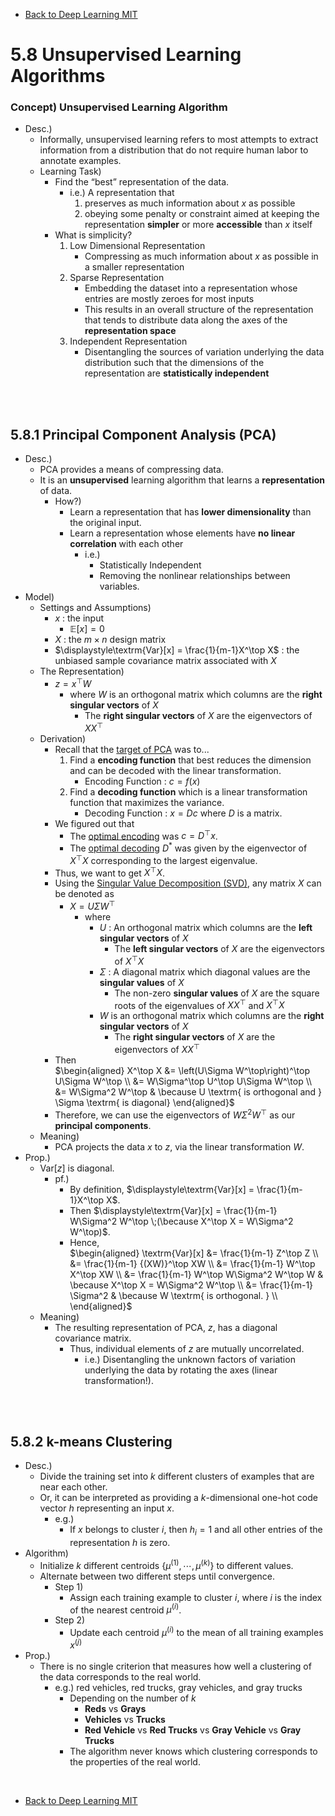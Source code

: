 * [Back to Deep Learning MIT](../../main.md)

# 5.8 Unsupervised Learning Algorithms

### Concept) Unsupervised Learning Algorithm
- Desc.)
  - Informally, unsupervised learning refers to most attempts to extract information from a distribution that do not require human labor to annotate examples.
  - Learning Task)
    - Find the “best” representation of the data.
      - i.e.) A representation that 
        1. preserves as much information about $`x`$ as possible 
        2. obeying some penalty or constraint aimed at keeping the representation **simpler** or more **accessible** than $`x`$ itself
    - What is simplicity?
      1. Low Dimensional Representation
         - Compressing as much information about $`x`$ as possible in a smaller representation
      2. Sparse Representation
         - Embedding the dataset into a representation whose entries are mostly zeroes for most inputs
         - This results in an overall structure of the representation that tends to distribute data along the axes of the **representation space**
      3. Independent Representation
         - Disentangling the sources of variation underlying the data distribution such that the dimensions of the representation are **statistically independent**

<br><br>

## 5.8.1 Principal Component Analysis (PCA)
- Desc.)
  - PCA provides a means of compressing data.
  - It is an **unsupervised** learning algorithm that learns a **representation** of data.
    - How?)
      - Learn a representation that has **lower dimensionality** than the original input.
      - Learn a representation whose elements have **no linear correlation** with each other
        - i.e.) 
          - Statistically Independent
          - Removing the nonlinear relationships between variables.
- Model)
  - Settings and Assumptions)
    - $`x`$ : the input
      - $`\mathbb{E}[x] = 0`$
    - $`X`$ : the $`m\times n`$ design matrix
    - $`\displaystyle\textrm{Var}[x] = \frac{1}{m-1}X^\top X`$ : the unbiased sample covariance matrix associated with $`X`$
  - The Representation) 
    - $`z = x^\top W`$
      - where $`W`$ is an orthogonal matrix which columns are the **right singular vectors** of $`X`$
        - The **right singular vectors** of $`X`$ are the eigenvectors of $`XX^\top`$
  - Derivation)
    - Recall that the [target of PCA](../../ch02/12/note.md#objective) was to...
      1. Find a **encoding function** that best reduces the dimension and can be decoded with the linear transformation.
         - Encoding Function : $`c = f(x)`$
      2. Find a **decoding function** which is a linear transformation function that maximizes the variance.
         - Decoding Function : $`x = Dc`$ where $`D`$ is a matrix.
    - We figured out that 
      - The [optimal encoding](../../ch02/12/note.md#derivation-1-what-is-the-optimal-encoding-result-c) was $`c = D^\top x`$.
      - The [optimal decoding](../../ch02/12/note.md#derivation-2-what-is-the-optimal-linear-transformation-d) $`D^\ast`$ was given by the eigenvector of $`X^\top X`$ corresponding to the largest eigenvalue.
    - Thus, we want to get $`X^\top X`$.
    - Using the [Singular Value Decomposition (SVD)](../../ch02/08/note.md#concept-singular-value-decomposition-svd), any matrix $`X`$ can be denoted as 
      - $`X = U\Sigma W^\top`$
        - where
          - $`U`$ : An orthogonal matrix which columns are the **left singular vectors** of $`X`$
            - The **left singular vectors** of $`X`$ are the eigenvectors of $`X^\top X`$
          - $`\Sigma`$ : A diagonal matrix which diagonal values are the **singular values** of $`X`$
            - The non-zero **singular values** of $`X`$ are the square roots of the eigenvalues of $`XX^\top`$ and $`X^\top X`$
          - $`W`$ is an orthogonal matrix which columns are the **right singular vectors** of $`X`$
            - The **right singular vectors** of $`X`$ are the eigenvectors of $`XX^\top`$
    - Then   
      $`\begin{aligned}
          X^\top X &= \left(U\Sigma W^\top\right)^\top U\Sigma W^\top \\
          &= W\Sigma^\top U^\top U\Sigma W^\top \\
          &= W\Sigma^2 W^\top & \because U \textrm{ is orthogonal and } \Sigma \textrm{ is diagonal}
      \end{aligned}`$
    - Therefore, we can use the eigenvectors of $`W\Sigma^2 W^\top`$ as our **principal components**.
  - Meaning)
    - PCA projects the data $`x`$ to $`z`$, via the linear transformation $`W`$.
- Prop.)
  - $`\textrm{Var}[z]`$ is diagonal.
    - pf.)
      - By definition, $`\displaystyle\textrm{Var}[x] = \frac{1}{m-1}X^\top X`$.
      - Then $`\displaystyle\textrm{Var}[x] = \frac{1}{m-1} W\Sigma^2 W^\top \;(\because X^\top X = W\Sigma^2 W^\top)`$.
      - Hence,   
        $`\begin{aligned}
            \textrm{Var}[x] &= \frac{1}{m-1} Z^\top Z \\
            &= \frac{1}{m-1} {(XW)}^\top XW \\
            &= \frac{1}{m-1} W^\top X^\top XW \\
            &= \frac{1}{m-1} W^\top W\Sigma^2 W^\top W & \because X^\top X = W\Sigma^2 W^\top \\
            &= \frac{1}{m-1} \Sigma^2 & \because W \textrm{ is orthogonal. } \\
        \end{aligned}`$
  - Meaning)
    - The resulting representation of PCA, $`z`$, has a diagonal covariance matrix.
      - Thus, individual elements of $`z`$ are mutually uncorrelated.
        - i.e.) Disentangling the unknown factors of variation underlying the data by rotating the axes (linear transformation!).

<br><br>

## 5.8.2 k-means Clustering
- Desc.)
  - Divide the training set into $`k`$ different clusters of examples that are near each other.
  - Or, it can be interpreted as providing a $`k`$-dimensional one-hot code vector $`h`$ representing an input $`x`$.
    - e.g.)
      - If $`x`$ belongs to cluster $`i`$, then $`h_i = 1`$ and all other entries of the representation $`h`$ is zero.
- Algorithm)
  - Initialize $`k`$ different centroids $`\{\mu^{(1)}, \cdots, \mu^{(k)}\}`$ to different values.
  - Alternate between two different steps until convergence.
    - Step 1)
      - Assign each training example to cluster $`i`$, where $`i`$ is the index of the nearest centroid $`\mu^{(i)}`$.
    - Step 2)
      - Update each centroid $`\mu^{(i)}`$ to the mean of all training examples $`x^{(j)}`$
- Prop.)
  - There is no single criterion that measures how well a clustering of the data corresponds to the real world.
    - e.g.) red vehicles, red trucks, gray vehicles, and gray trucks
      - Depending on the number of $`k`$
        - **Reds** vs **Grays**
        - **Vehicles** vs **Trucks**
        - **Red Vehicle** vs **Red Trucks** vs **Gray Vehicle** vs **Gray Trucks**
      - The algorithm never knows which clustering corresponds to the properties of the real world.



<br>

* [Back to Deep Learning MIT](../../main.md)